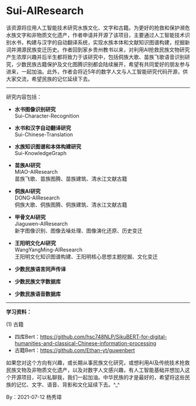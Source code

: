 # Sui-AIResearch
该资源将应用人工智能技术研究水族文化、文字和古籍。为更好的抢救和保护濒危水族文字和非物质文化遗产，作者申请并开源了该项目，主要通过人工智能技术识别水书，构建与汉字的自动翻译系统，实现水族本体和文献知识图谱构建，挖掘新词并溯源民族变迁历史。作者回到家乡贵州教书以来，对利用AI抢救民族文物研究产生浓厚兴趣并后半生都将致力于该研究中，包括侗族大歌、苗族飞歌语音识别研究，少数民族古籍保护及文化图腾识别都会陆续展开，希望有共同爱好的朋友参与进来，一起加油。此外，作者会将近5年的数字人文与人工智能研究代码开源，供大家交流，希望民族的记忆延续下去。

---

研究内容包括：<br />

- **水书图像识别研究** <br />
Sui-Character-Recognition <br />

- **水书和汉字自动翻译研究** <br />
Sui-Chinese-Translation <br />

- **水族知识图谱和本体构建研究** <br />
Sui-KnowledgeGraph <br />

- **苗族AI研究** <br />
MIAO-AIResearch <br />
苗族飞歌、苗族图腾、苗族建筑、清水江文献古籍 <br />

- **侗族AI研究** <br />
DONG-AIResearch <br />
侗族大歌、侗族图腾、侗族建筑、清水江文献古籍 <br />

- **甲骨文AI研究** <br />
Jiaguwen-AIResearch <br />
新字图像识别、图像去噪处理、图像演化还原、历史变迁 <br />

- **王阳明文化AI研究** <br />
WangYangMing-AIResearch <br />
王阳明文化知识图谱构建、王阳明核心思想主题挖掘、文化变迁 <br />

- **少数民族语言同声传译**
- **少数民族文字数据库**
- **少数民族语音数据库**

---

**学习资料：**

(1) 古籍 <br />
- 四库Bert：https://github.com/hsc748NLP/SikuBERT-for-digital-humanities-and-classical-Chinese-information-processing  <br />
- 古籍Bert：https://github.com/Ethan-yt/guwenbert  <br />



如果您对这个方向有兴趣，或长期从事民族文化研究，或想利用AI及传统技术抢救民族文物及非物质文化遗产，以及对数字人文感兴趣，有人工智能基础并想加入这个开源项目，可以私聊我，我们一起加油。中华民族的才是最好的，希望将这些民族的记忆、文字、语音、背影和文化延续下去。^_^

By：2021-07-12 杨秀璋

